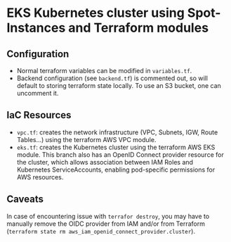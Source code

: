 # EKS Kubernetes cluster using Spot-Instances and Terraform modules

## Configuration
- Normal terraform variables can be modified in `variables.tf`.
- Backend configuration (see `backend.tf`) is commented out, so will default to storing terraform state locally. To use an S3 bucket, one can uncomment it.

## IaC Resources
- `vpc.tf`: creates the network infrastructure (VPC, Subnets, IGW, Route Tables...) using the terraform AWS VPC module.
- `eks.tf`: creates the Kubernetes cluster using the terraform AWS EKS module. This branch also has an OpenID Connect provider resource for the cluster, which allows association between IAM Roles and Kubernetes ServiceAccounts, enabling pod-specific permissions for AWS resources.

## Caveats
In case of encountering issue with `terrafor destroy`, you may have to manually remove the OIDC provider from IAM and/or from Terraform (`terraform state rm aws_iam_openid_connect_provider.cluster`).
